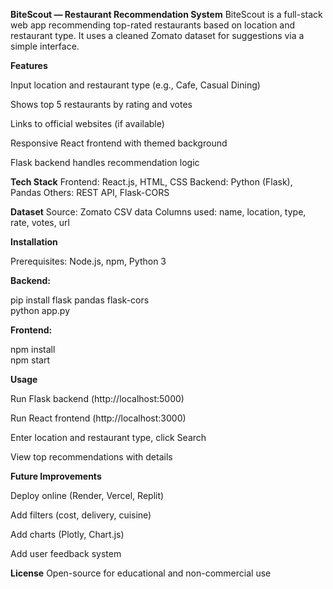 **BiteScout — Restaurant Recommendation System**
BiteScout is a full-stack web app recommending top-rated restaurants based on location and restaurant type. It uses a cleaned Zomato dataset for suggestions via a simple interface.

**Features**

Input location and restaurant type (e.g., Cafe, Casual Dining)

Shows top 5 restaurants by rating and votes

Links to official websites (if available)

Responsive React frontend with themed background

Flask backend handles recommendation logic

**Tech Stack**
Frontend: React.js, HTML, CSS
Backend: Python (Flask), Pandas
Others: REST API, Flask-CORS

**Dataset**
Source: Zomato CSV data
Columns used: name, location, type, rate, votes, url

**Installation**

Prerequisites: Node.js, npm, Python 3

**Backend:**

pip install flask pandas flask-cors  
python app.py  

**Frontend:**

npm install  
npm start  

**Usage**

Run Flask backend (http://localhost:5000)

Run React frontend (http://localhost:3000)

Enter location and restaurant type, click Search

View top recommendations with details

**Future Improvements**

Deploy online (Render, Vercel, Replit)

Add filters (cost, delivery, cuisine)

Add charts (Plotly, Chart.js)

Add user feedback system

**License**
Open-source for educational and non-commercial use

